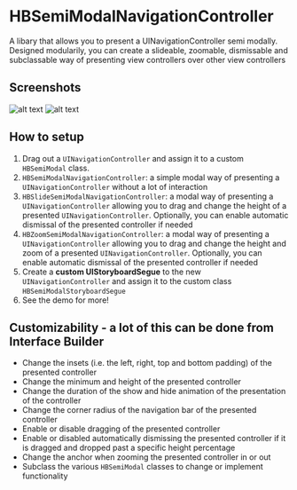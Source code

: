# HBSemiModalNavigationController
A libary that allows you to present a UINavigationController semi modally. Designed modularily, you can create a slideable, zoomable, dismissable and subclassable way of presenting view controllers over other view controllers 

Screenshots
--------------
![alt text](https://github.com/hughbe/SemiModalNavigationController/blob/master/resources/screenshots/1.png "Screenshot 1")
![alt text](https://github.com/hughbe/SemiModalNavigationController/blob/master/resources/screenshots/2.png "Screenshot 2")

How to setup
--------------
1. Drag out a `UINavigationController` and assign it to a custom `HBSemiModal` class. 
  1. `HBSemiModalNavigationController`: a simple modal way of presenting a `UINavigationController` without a lot of interaction
  2. `HBSlideSemiModalNavigationController`: a modal way of presenting a `UINavigationController` allowing you to drag and change the height of a presented `UINavigationController`. Optionally, you can enable automatic dismissal of the presented controller if needed
  3. `HBZoomSemiModalNavigationController`: a modal way of presenting a `UINavigationController` allowing you to drag and change the height and zoom of a presented `UINavigationController`. Optionally, you can enable automatic dismissal of the presented controller if needed
2. Create a **custom UIStoryboardSegue** to the new `UINavigationController` and assign it to the custom class `HBSemiModalStoryboardSegue`
3. See the demo for more!

Customizability - a lot of this can be done from Interface Builder
--------------
- Change the insets (i.e. the left, right, top and bottom padding) of the presented controller
- Change the minimum and height of the presented controller
- Change the duration of the show and hide animation of the presentation of the controller
- Change the corner radius of the navigation bar of the presented controller
- Enable or disable dragging of the presented controller
- Enable or disabled automatically dismissing the presented controller if it is dragged and dropped past a specific height percentage
- Change the anchor when zooming the presented controller in or out
- Subclass the various `HBSemiModal` classes to change or implement functionality
